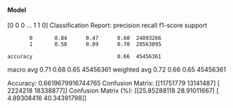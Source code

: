 #### Model
[0 0 0 ... 1 1 0]
Classification Report:
              precision    recall  f1-score   support

           0       0.84      0.47      0.60  24893266
           1       0.58      0.89      0.70  20563095

    accuracy                           0.66  45456361
   macro avg       0.71      0.68      0.65  45456361
weighted avg       0.72      0.66      0.65  45456361

Accuracy: 0.6619679916744765
Confusion Matrix:
[[11751779 13141487]
 [ 2224218 18338877]]
Confusion Matrix (%):
[[25.85288118 28.91011667]
 [ 4.89308416 40.34391798]]
